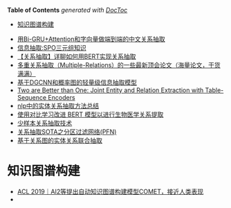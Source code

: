 <!-- START doctoc generated TOC please keep comment here to allow auto update -->
<!-- DON'T EDIT THIS SECTION, INSTEAD RE-RUN doctoc TO UPDATE -->
**Table of Contents**  *generated with [DocToc](https://github.com/thlorenz/doctoc)*

- [知识图谱构建](#%E7%9F%A5%E8%AF%86%E5%9B%BE%E8%B0%B1%E6%9E%84%E5%BB%BA)

<!-- END doctoc generated TOC please keep comment here to allow auto update -->



- [用Bi-GRU+Attention和字向量做端到端的中文关系抽取](https://mp.weixin.qq.com/s?__biz=MzA4MTk3ODI2OA==&mid=2650344186&idx=1&sn=ecbfde67368aab6e31cc54e90e915bd5&chksm=87811c09b0f6951f119821276d6a70547c35ddb74b8185307838bdc6e5ba0ec5773a27e96bc0&scene=0&xtrack=1&pass_ticket=5l2GTJoNs3UnPjzRsDzXqTZBP6%2Btylp4BwIFxk3aFUwONC5l8MJz3gdjYHCbXS%2FH#rd)
- [信息抽取:SPO三元组知识](https://mp.weixin.qq.com/s?__biz=MzA4MTk3ODI2OA==&mid=2650344413&idx=1&sn=83507a95df79d1dfa53f713335a98fb2&chksm=87811d2eb0f69438e91664d5d0ddd0af9a139f019bd91df14120ca07e522b3bf76f0d1205520&scene=0&xtrack=1&pass_ticket=5l2GTJoNs3UnPjzRsDzXqTZBP6%2Btylp4BwIFxk3aFUwONC5l8MJz3gdjYHCbXS%2FH#rd)
- [【关系抽取】详聊如何用BERT实现关系抽取](https://mp.weixin.qq.com/s?__biz=MzI3ODgwODA2MA==&mid=2247488385&idx=4&sn=a40c5325a5f172538c331890b02d3311&chksm=eb500712dc278e044568a0948f81a3f037bdcfdc6bee6dd6fe011f555da8005fc9c050be899f&scene=0&xtrack=1&exportkey=A1pxXM73qu0iN6ndfzzgkCE%3D&pass_ticket=peaJqRABUyiyXUkxShtHPoJ7onMoJTA4OFYeMuNaXmdNKq47G0x8XJEm7afGdVcX#rd)
- [多重关系抽取（Multiple-Relations）的一些最新顶会论文（海量论文，干货满满）](https://blog.csdn.net/qq_38556984/article/details/108919866)
- [基于DGCNN和概率图的轻量级信息抽取模型](https://mp.weixin.qq.com/s?__biz=MzIwMTc4ODE0Mw%3D%3D&chksm=96ea2765a19dae73aba525fe86f83bb8c107c063935fe13decabd899ef6231345c0d7215b4bf&idx=1&mid=2247497957&scene=21&sn=cddcc805514a71a5d5e4cd95139900f5#wechat_redirect)
- [Two are Better than One: Joint Entity and Relation Extraction with Table-Sequence Encoders](https://blog.csdn.net/qq_44166805/article/details/120003606)
- [nlp中的实体关系抽取方法总结](https://zhuanlan.zhihu.com/p/77868938)
- [使用对比学习改进 BERT 模型以进行生物医学关系提取](https://mp.weixin.qq.com/s/pYty1yjkziKo_DbYCLXKmg)
- [少样本关系抽取技术](https://zhuanlan.zhihu.com/p/159438322)
- [关系抽取SOTA之分区过滤网络(PFN)](https://mp.weixin.qq.com/s/KcDFV3Q5qZ1y2HVKAXuMyw)
- [基于关系图的实体关系联合抽取](https://mp.weixin.qq.com/s?__biz=MzI3ODgwODA2MA==&mid=2247491439&idx=2&sn=3d0c54f68f33067ee6d81da3ffb92cf4&chksm=eb500bfcdc2782eaca83da8bf65eaed7de19a12bae4d7c6bef631666f2532e314edfaa3c8df8&mpshare=1&scene=24&srcid=073120vHpVYa7QqTDluwEj48&sharer_sharetime=1596189919194&sharer_shareid=9d627645afe156ff11b0a8519d982bcd&exportkey=A1HF0o2K06S%2BaIUaV%2BYaa%2FA%3D&pass_ticket=IL%2BeHRprAt5yAlLjjC250jaLkeHDOYyDyV4vRbYX%2F0r7c3KJ%2FwPqrBhOiTesV9Z9&wx_header=0#rd)



# 知识图谱构建
- [ACL 2019｜AI2等提出自动知识图谱构建模型COMET，接近人类表现](https://baijiahao.baidu.com/s?id=1638379023530540255&wfr=spider&for=pc)
- 